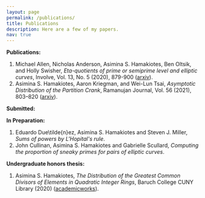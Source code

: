 ```yaml
---
layout: page
permalink: /publications/
title: Publications
description: Here are a few of my papers.
nav: true
---
```


**Publications:**
1. Michael Allen, Nicholas Anderson, Asimina S. Hamakiotes, Ben Oltsik, and Holly Swisher, *Eta-quotients of prime or semiprime level and elliptic curves*, Involve, Vol. 13, No. 5 (2020), 879-900 ([arxiv](https://arxiv.org/abs/1901.10511)).
2. Asimina S. Hamakiotes, Aaron Kriegman, and Wei-Lun Tsai, *Asymptotic Distribution of the Partition Crank*, Ramanujan Journal, Vol. 56 (2021), 803–820 ([arxiv](https://arxiv.org/abs/1909.12806)).

**Submitted:**

**In Preparation:** 
1. Eduardo Due\tilde{n}ez, Asimina S. Hamakiotes and Steven J. Miller, *Sums of powers by L'Hopital's rule*. 
2. John Cullinan, Asimina S. Hamakiotes and Gabrielle Scullard, *Computing the proportion of sneaky primes for pairs of elliptic curves*. 

**Undergraduate honors thesis:**
1. Asimina S. Hamakiotes, *The Distribution of the Greatest Common Divisors of Elements in Quadratic Integer Rings*, Baruch College CUNY Library (2020) ([academicworks](https://academicworks.cuny.edu/bb_etds/99/)).


